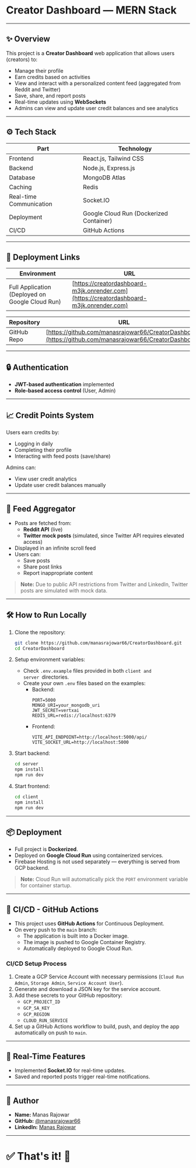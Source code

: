 # Creator Dashboard — MERN Stack

---

## ✨ Overview

This project is a **Creator Dashboard** web application that allows users (creators) to:

- Manage their profile
- Earn credits based on activities
- View and interact with a personalized content feed (aggregated from Reddit and Twitter)
- Save, share, and report posts
- Real-time updates using **WebSockets**
- Admins can view and update user credit balances and see analytics

---

## ⚙️ Tech Stack

| Part                    | Technology                              |
| ----------------------- | --------------------------------------- |
| Frontend                | React.js, Tailwind CSS                  |
| Backend                 | Node.js, Express.js                     |
| Database                | MongoDB Atlas                           |
| Caching                 | Redis                                   |
| Real-time Communication | Socket.IO                               |
| Deployment              | Google Cloud Run (Dockerized Container) |
| CI/CD                   | GitHub Actions                          |

---

## 🚀 Deployment Links

| Environment                                     | URL                                                                                                                                        |
| ----------------------------------------------- | ------------------------------------------------------------------------------------------------------------------------------------------ |
| Full Application (Deployed on Google Cloud Run) | [https://creatordashboard-m3jk.onrender.com](https://creatordashboard-m3jk.onrender.com) |

| Repository  | URL                                                                                                      |
| ----------- | -------------------------------------------------------------------------------------------------------- |
| GitHub Repo | [https://github.com/manasrajowar66/CreatorDashboard](https://github.com/manasrajowar66/CreatorDashboard) |

---

## 🔒 Authentication

- **JWT-based authentication** implemented
- **Role-based access control** (User, Admin)

---

## 📈 Credit Points System

Users earn credits by:

- Logging in daily
- Completing their profile
- Interacting with feed posts (save/share)

Admins can:

- View user credit analytics
- Update user credit balances manually

---

## 📰 Feed Aggregator

- Posts are fetched from:
  - **Reddit API** (live)
  - **Twitter mock posts** (simulated, since Twitter API requires elevated access)
- Displayed in an infinite scroll feed
- Users can:
  - Save posts
  - Share post links
  - Report inappropriate content

> **Note:** Due to public API restrictions from Twitter and LinkedIn, Twitter posts are simulated with mock data.

---

## 🛠️ How to Run Locally

1. Clone the repository:

   ```bash
   git clone https://github.com/manasrajowar66/CreatorDashboard.git
   cd CreatorDashboard
   ```

2. Setup environment variables:

   - Check `.env.example` files provided in both `client and server `directories.
   - Create your own `.env` files based on the examples:
     - Backend:
       ```env
       PORT=5000
       MONGO_URI=your_mongodb_uri
       JWT_SECRET=vertxai
       REDIS_URL=redis://localhost:6379
       ```
     - Frontend:
       ```env
       VITE_API_ENDPOINT=http://localhost:5000/api/
       VITE_SOCKET_URL=http://localhost:5000
       ```

3. Start backend:

   ```bash
   cd server
   npm install
   npm run dev
   ```

4. Start frontend:

   ```bash
   cd client
   npm install
   npm run dev
   ```

---

## 📦 Deployment

- Full project is **Dockerized**.
- Deployed on **Google Cloud Run** using containerized services.
- Firebase Hosting is not used separately — everything is served from GCP backend.

> **Note:** Cloud Run will automatically pick the `PORT` environment variable for container startup.

---

## 🔄 CI/CD - GitHub Actions

- This project uses **GitHub Actions** for Continuous Deployment.
- On every push to the `main` branch:
  - The application is built into a Docker image.
  - The image is pushed to Google Container Registry.
  - Automatically deployed to Google Cloud Run.

### CI/CD Setup Process

1. Create a GCP Service Account with necessary permissions (`Cloud Run Admin`, `Storage Admin`, `Service Account User`).
2. Generate and download a JSON key for the service account.
3. Add these secrets to your GitHub repository:
   - `GCP_PROJECT_ID`
   - `GCP_SA_KEY`
   - `GCP_REGION`
   - `CLOUD_RUN_SERVICE`
4. Set up a GitHub Actions workflow to build, push, and deploy the app automatically on push to `main`.

---

## 📡 Real-Time Features

- Implemented **Socket.IO** for real-time updates.
- Saved and reported posts trigger real-time notifications.

---

## 📄 Author

- **Name:** Manas Rajowar
- **GitHub:** [@manasrajowar66](https://github.com/manasrajowar66)
- **LinkedIn:** [Manas Rajowar](https://www.linkedin.com/in/manas-rajowar-3b0b981a3/)

---

# ✅ That's it! 🚀
